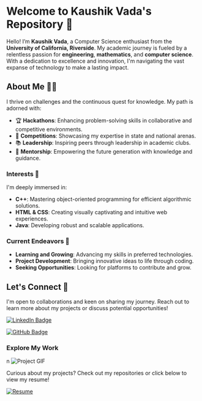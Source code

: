 # Welcome to Kaushik Vada's Repository 🌌


Hello! I’m **Kaushik Vada**, a Computer Science enthusiast from the **University of California, Riverside**. My academic journey is fueled by a relentless passion for **engineering**, **mathematics**, and **computer science**. With a dedication to excellence and innovation, I'm navigating the vast expanse of technology to make a lasting impact.

## About Me 👨‍💻

I thrive on challenges and the continuous quest for knowledge. My path is adorned with:

- 🏆 **Hackathons**: Enhancing problem-solving skills in collaborative and competitive environments.
- 🥇 **Competitions**: Showcasing my expertise in state and national arenas.
- 📚 **Leadership**: Inspiring peers through leadership in academic clubs.
- 🌱 **Mentorship**: Empowering the future generation with knowledge and guidance.

### Interests 🌟

I'm deeply immersed in:

- **C++**: Mastering object-oriented programming for efficient algorithmic solutions.
- **HTML & CSS**: Creating visually captivating and intuitive web experiences.
- **Java**: Developing robust and scalable applications.

### Current Endeavors 🚀

- **Learning and Growing**: Advancing my skills in preferred technologies.
- **Project Development**: Bringing innovative ideas to life through coding.
- **Seeking Opportunities**: Looking for platforms to contribute and grow.

## Let's Connect 📩

I'm open to collaborations and keen on sharing my journey. Reach out to learn more about my projects or discuss potential opportunities!

[![LinkedIn Badge](https://img.shields.io/badge/-LinkedIn-blue?style=flat-square&logo=LinkedIn&logoColor=white&link=YOUR_LINKEDIN_PROFILE)](https://www.linkedin.com/in/kaushikv198/)

[![GitHub Badge](https://img.shields.io/github/followers/yourusername?label=follow&style=social)](https://github.com/kaushikvada3/)

### Explore My Work
n
![Project GIF](https://github.com/kaushikvada3/Projects)

Curious about my projects? Check out my repositories or click below to view my resume!

[![Resume](https://img.shields.io/badge/View_Resume-URL_to_Resume-green?style=flat)]([http://tinyurl.com/KaushikVadhaResume](https://docs.google.com/document/d/e/2PACX-1vSyzg7xP-kLY4hlj06RHcTYx3mMqTlArWZOHtVajV9I3I6Unh8v5zvn2t6UqPtoHcnp11qQ7FiBVzmv/pub)https://docs.google.com/document/d/e/2PACX-1vSyzg7xP-kLY4hlj06RHcTYx3mMqTlArWZOHtVajV9I3I6Unh8v5zvn2t6UqPtoHcnp11qQ7FiBVzmv/pub)

